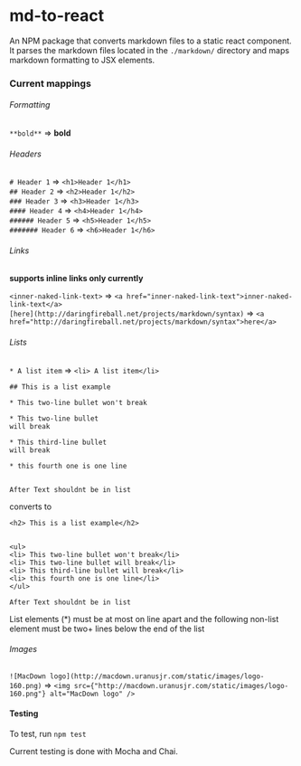 # md-to-react

An NPM package that converts markdown files to a static react component. It parses the markdown files located in the `./markdown/` directory and maps markdown formatting to JSX elements.

### Current mappings

###### Formatting
`**bold**` => **bold**  

###### Headers
`# Header 1` => `<h1>Header 1</h1>`  
`## Header 2` => `<h2>Header 1</h2>`  
`### Header 3` => `<h3>Header 1</h3>`  
`#### Header 4` => `<h4>Header 1</h4>`  
`###### Header 5` => `<h5>Header 1</h5>`  
`####### Header 6` => `<h6>Header 1</h6>`  

###### Links

__supports inline links only currently__

`<inner-naked-link-text>` => `<a href="inner-naked-link-text">inner-naked-link-text</a>`  
`[here](http://daringfireball.net/projects/markdown/syntax)` => `<a href="http://daringfireball.net/projects/markdown/syntax">here</a>`  

###### Lists
`* A list item` => `<li> A list item</li>`

```
## This is a list example

* This two-line bullet won't break

* This two-line bullet  
will break

* This third-line bullet  
will break

* this fourth one is one line


After Text shouldnt be in list
```

converts to

```
<h2> This is a list example</h2>


<ul>
<li> This two-line bullet won't break</li>
<li> This two-line bullet will break</li>
<li> This third-line bullet will break</li>
<li> this fourth one is one line</li>
</ul>

After Text shouldnt be in list
```

List elements (*) must be at most on line apart and the following non-list element must be two+ lines below the end of the list


###### Images
`![MacDown logo](http://macdown.uranusjr.com/static/images/logo-160.png)` => `<img src={"http://macdown.uranusjr.com/static/images/logo-160.png"} alt="MacDown logo" />`

#### Testing

To test, run `npm test`

Current testing is done with Mocha and Chai. 

